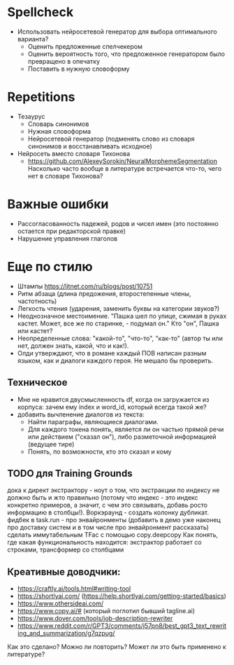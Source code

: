 # Spellcheck

* Использовать нейросетевой генератор для выбора оптимального варианта?
  * Оценить предложенные спелчекером
  * Оценить вероятность того, что предложенное генератором было превращено в опечатку
  * Поставить в нужную словоформу

# Repetitions

* Тезаурус
  * Словарь синонимов
  * Нужная словоформа
  * Нейросетевой генератор (подменять слово из словаря синонимов и восстанавливать исходное)
* Нейросеть вместо словаря Тихонова
  * https://github.com/AlexeySorokin/NeuralMorphemeSegmentation 
    Насколько часто вообще в литературе встречается что-то, чего нет в словаре Тихонова?

# Важные ошибки

* Рассогласованность падежей, родов и чисел имен (это постоянно остается при редакторской правке)
* Нарушение управления глаголов 

 
# Еще по стилю

* Штампы https://litnet.com/ru/blogs/post/10751
* Ритм абзаца (длина предожения, второстепенные члены, частотность)
* Легкость чтения (ударения, заменить буквы на категории звуков?)
* Неоднозначное местоимение. "Пашка шел по улице, сжимая в руках кастет. Может, все же по старинке, - подумал он."  Кто "он", Пашка или кастет?
* Неопределенные слова: "какой-то", "что-то", "как-то" (автор ты или нет, должен знать, какой, что и как!).
* Олди утверждают, что в романе каждый ПОВ написан разным языком, как и диалоги каждого героя. Не мешало бы проверить. 

  

## Техническое

* Мне не нравится двусмысленность df, когда он загружается из корпуса: зачем ему index и word_id, который всегда такой же?
* добавить вычленение диалогов из текста:
  * Найти параграфы, являющиеся диалогами.
  * Для каждого токена понять, является ли он частью прямой речи или действием ("сказал он"), либо разметочной информацией (ведущее тире)
  * Понять, по возможности, кто это сказал и кому

## TODO для Training Grounds

дока к директ экстрактору - ноут о том, что экстракции по индексу не должно быть и жто правильно (потому что индекс - это индекс конкретно примеров, а значит, с чем это связывать, добавь росто информацию в столбцы!). Воркэраунд - создать колонку дубликат.
фидбек в task.run - про энвайронменты (добавить в демо уже наконец про доставку систем и в том числе про энвайронмент рассказать)
сделать иммутабельным TFac с помощью copy.deepcopy
Как понять, где какая функциональность находится: экстрактор работает со строками, трансформер со столбцами


## Креативные доводчики:

* https://craftly.ai/tools.html#writing-tool
* https://shortlyai.com/ (https://help.shortlyai.com/getting-started/basics)
* https://www.othersideai.com/
* https://www.copy.ai/# (который поглотил бывший tagline.ai)
* https://www.dover.com/tools/job-description-rewriter
* https://www.reddit.com/r/GPT3/comments/j57pn8/best_gpt3_text_rewriting_and_summarization/g7qzpug/

Как это сделано? Можно ли повторить? Может ли это быть применено к литературе?
